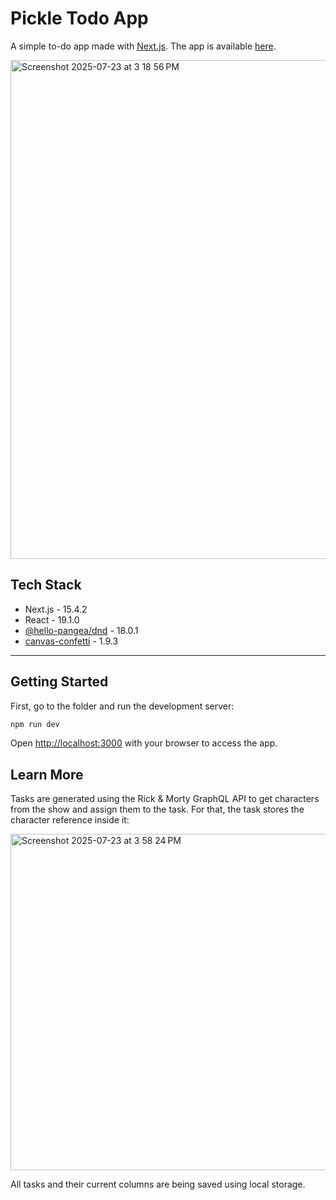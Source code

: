 # Pickle Todo App

A simple to-do app made with [Next.js](https://nextjs.org). The app is available [here](https://pickle-todo-app.vercel.app).

<img width="1687" height="798" alt="Screenshot 2025-07-23 at 3 18 56 PM" src="https://github.com/user-attachments/assets/cc72f3d9-cffe-41f4-8eb9-78afc592f09b" />

## Tech Stack

* Next.js - 15.4.2
* React - 19.1.0
* [@hello-pangea/dnd](https://github.com/hello-pangea/dnd) - 18.0.1
* [canvas-confetti](https://github.com/catdad/canvas-confetti) - 1.9.3

<hr>

## Getting Started

First, go to the folder and run the development server:

```bash
npm run dev
```

Open [http://localhost:3000](http://localhost:3000) with your browser to access the app.

## Learn More

Tasks are generated using the Rick & Morty GraphQL API to get characters from the show and assign them to the task. For that, the task stores the character reference inside it:

<img width="990" height="538" alt="Screenshot 2025-07-23 at 3 58 24 PM" src="https://github.com/user-attachments/assets/8602d490-239e-4860-bb2b-13e51de3b02b" />

All tasks and their current columns are being saved using local storage.
